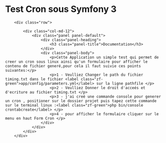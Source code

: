 <div class="container">
        <div class="jumbotron">
        <h1>Test Cron sous <span class="zf-green">Symfony 3</span></h1>
        </div>

        <div class="row">

            <div class="col-md-12">
                <div class="panel panel-default">
                    <div class="panel-heading">
                        <h3 class="panel-title">Documentation</h3>
                    </div>
                    <div class="panel-body">
                        <p>Cette Application un simple test qui permet de creer un cron sous linux ainsi qu'un formulaire pour afficher le contenu de fichier generé,pour cela il faut suivie ces points suivantes:</p>
                        <p>1 - Veulliez Changer le path du fichier timing.txt dans le fichier <label class="zf-green">app/config/parameters.yml</label> sur la ligne pathfile </p>
                        <p>2 - Veulliez Donner le droit d'acceés et d'ecriture au fichier timing.txt </p>
                        <p>3 - j'ai creé une commande console pour generer un cron , positioner sur le dossier projet puis tapez cette commande sur le terminal linux :<label class="zf-green">php bin/console crontabcreate</label> </p>
                        <p>4 - pour afficher le formulaire cliquer sur le menu en haut Form Cron </p>                
                    </div>
                </div>
            </div>
        </div>
</div>
